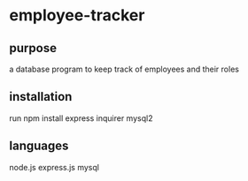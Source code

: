 # employee-tracker
## purpose
a database program to keep track of employees and their roles

## installation
run npm install express inquirer mysql2

## languages
node.js
express.js
mysql

